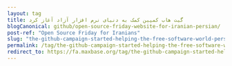 ```yaml
---
layout: tag
title: گیت هاب کمپین کمک به دنیای نرم افزار آزاد آغاز کرد
blogCanonical: github/open-source-friday-website-for-iranian-persian/
post-ref: "Open Source Friday for Iranians"
slug: "the-github-campaign-started-helping-the-free-software-world-persian"
permalink: /tag/the-github-campaign-started-helping-the-free-software-world-persian/
redirect_to: https://fa.maxbase.org/tag/the-github-campaign-started-helping-the-free-software-world-persian/
---
```

